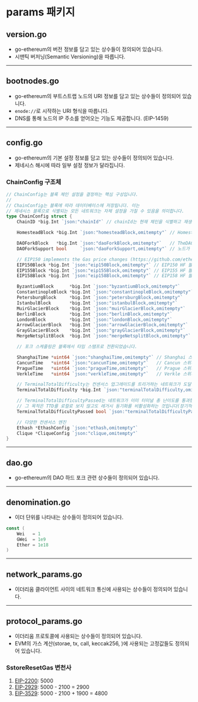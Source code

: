 # params 패키지

## version.go

- go-ethereum의 버전 정보를 담고 있는 상수들이 정의되어 있습니다.
- 시맨틱 버저닝(Semantic Versioning)을 따릅니다.

---

## bootnodes.go

- go-ethereum의 부트스트랩 노드의 URI 정보를 담고 있는 상수들이 정의되어 있습니다.
- `enode://`로 시작하는 URI 형식을 따릅니다.
- DNS를 통해 노드의 IP 주소를 얻어오는 기능도 제공합니다. (EIP-1459)

---

## config.go

- go-ethereum의 기본 설정 정보를 담고 있는 상수들이 정의되어 있습니다.
- 제네시스 해시에 따라 일부 설정 정보가 달라집니다.

### ChainConfig 구조체

```go
// ChainConfig는 블록 체인 설정을 결정하는 핵심 구성입니다.
//
// ChainConfig는 블록에 따라 데이터베이스에 저장됩니다. 이는
// 제네시스 블록으로 식별되는 모든 네트워크는 자체 설정을 가질 수 있음을 의미합니다.
type ChainConfig struct {
	ChainID *big.Int `json:"chainId"` // chainId는 현재 체인을 식별하고 재생 방지를 위해 사용됩니다.

	HomesteadBlock *big.Int `json:"homesteadBlock,omitempty"` // Homestead 전환 블록 (nil = 포크 없음, 0 = 이미 홈스테드)

	DAOForkBlock   *big.Int `json:"daoForkBlock,omitempty"`   // TheDAO 하드 포크 전환 블록 (nil = 포크 없음)
	DAOForkSupport bool     `json:"daoForkSupport,omitempty"` // 노드가 DAO 하드 포크를 지원하거나 반대하는지 여부

	// EIP150 implements the Gas price changes (https://github.com/ethereum/EIPs/issues/150)
	EIP150Block *big.Int `json:"eip150Block,omitempty"` // EIP150 HF 블록 (nil = 포크 없음)
	EIP155Block *big.Int `json:"eip155Block,omitempty"` // EIP155 HF 블록
	EIP158Block *big.Int `json:"eip158Block,omitempty"` // EIP158 HF 블록

	ByzantiumBlock      *big.Int `json:"byzantiumBlock,omitempty"`      // Byzantium 전환 블록 (nil = 포크 없음, 0 = 이미 byzantium)
	ConstantinopleBlock *big.Int `json:"constantinopleBlock,omitempty"` // Constantinople 전환 블록 (nil = 포크 없음, 0 = 이미 constantinople)
	PetersburgBlock     *big.Int `json:"petersburgBlock,omitempty"`     // Petersburg 전환 블록 (nil = constantinople과 동일)
	IstanbulBlock       *big.Int `json:"istanbulBlock,omitempty"`       // Istanbul 전환 블록 (nil = 포크 없음, 0 = 이미 istanbul)
	MuirGlacierBlock    *big.Int `json:"muirGlacierBlock,omitempty"`    // Eip-2384 (난이도 폭탄 지연) 스위치 블록 (nil = 포크 없음, 0 = 이미 활성화됨)
	BerlinBlock         *big.Int `json:"berlinBlock,omitempty"`         // Berlin 스위치 블록 (nil = 포크 없음, 0 = 이미 berlin)
	LondonBlock         *big.Int `json:"londonBlock,omitempty"`         // London 스위치 블록 (nil = 포크 없음, 0 = 이미 london)
	ArrowGlacierBlock   *big.Int `json:"arrowGlacierBlock,omitempty"`   // Eip-4345 (난이도 폭탄 지연) 스위치 블록 (nil = 포크 없음, 0 = 이미 활성화됨)
	GrayGlacierBlock    *big.Int `json:"grayGlacierBlock,omitempty"`    // Eip-5133 (난이도 폭탄 지연) 스위치 블록 (nil = 포크 없음, 0 = 이미 활성화됨)
	MergeNetsplitBlock  *big.Int `json:"mergeNetsplitBlock,omitempty"`  // The Merge 이후의 가상 포크를 네트워크 분할기로 사용

	// 포크 스케줄링은 블록에서 타임 스탬프로 전환되었습니다.

	ShanghaiTime *uint64 `json:"shanghaiTime,omitempty"` // Shanghai 스위치 시간 (nil = 포크 없음, 0 = 이미 shanghai)
	CancunTime   *uint64 `json:"cancunTime,omitempty"`   // Cancun 스위치 시간 (nil = 포크 없음, 0 = 이미 cancun)
	PragueTime   *uint64 `json:"pragueTime,omitempty"`   // Prague 스위치 시간 (nil = 포크 없음, 0 = 이미 prague)
	VerkleTime   *uint64 `json:"verkleTime,omitempty"`   // Verkle 스위치 시간 (nil = 포크 없음, 0 = 이미 verkle)

	// TerminalTotalDifficulty는 컨센서스 업그레이드를 트리거하는 네트워크가 도달한 총 난이도량입니다.
	TerminalTotalDifficulty *big.Int `json:"terminalTotalDifficulty,omitempty"`

	// TerminalTotalDifficultyPassed는 네트워크가 이미 터미널 총 난이도를 통과했음을 지정하는 플래그입니다.
	// 그 목적은 TTD를 로컬로 보지 않고도 레거시 동기화를 비활성화하는 것입니다(장기적으로 안전함).
	TerminalTotalDifficultyPassed bool `json:"terminalTotalDifficultyPassed,omitempty"`

	// 다양한 컨센서스 엔진
	Ethash *EthashConfig `json:"ethash,omitempty"`
	Clique *CliqueConfig `json:"clique,omitempty"`
}
```

---

## dao.go

- go-ethereum의 DAO 하드 포크 관련 상수들이 정의되어 있습니다.

---

## denomination.go

- 이더 단위를 나타내는 상수들이 정의되어 있습니다.

```go
const (
	Wei   = 1
	GWei  = 1e9
	Ether = 1e18
)
```

---

## network_params.go

- 이더리움 클라이언트 사이의 네트워크 통신에 사용되는 상수들이 정의되어 있습니다.

---

## protocol_params.go

- 이더리움 프로토콜에 사용되는 상수들이 정의되어 있습니다.
- EVM의 가스 계산(storae, tx, call, keccak256, )에 사용되는 고정값들도 정의되어 있습니다.

### SstoreResetGas 변천사

1. [EIP-2200](https://eips.ethereum.org/EIPS/eip-2200): 5000
2. [EIP-2929](https://eips.ethereum.org/EIPS/eip-2929): 5000 - 2100 = 2900
3. [EIP-3529](https://eips.ethereum.org/EIPS/eip-3529): 5000 - 2100 + 1900 = 4800